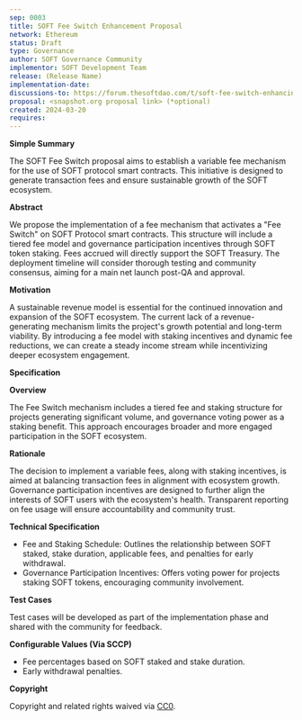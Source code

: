 ```yaml
---
sep: 0003
title: SOFT Fee Switch Enhancement Proposal
network: Ethereum
status: Draft
type: Governance
author: SOFT Governance Community
implementor: SOFT Development Team
release: (Release Name)
implementation-date:
discussions-to: https://forum.thesoftdao.com/t/soft-fee-switch-enhancing-soft-viability/10733
proposal: <snapshot.org proposal link> (*optional)
created: 2024-03-20
requires:
---
```


**Simple Summary**

The SOFT Fee Switch proposal aims to establish a variable fee mechanism for the use of SOFT protocol smart contracts. This initiative is designed to generate transaction fees and ensure sustainable growth of the SOFT ecosystem.

**Abstract**

We propose the implementation of a fee mechanism that activates a "Fee Switch" on SOFT Protocol smart contracts. This structure will include a tiered fee model and governance participation incentives through SOFT token staking. Fees accrued will directly support the SOFT Treasury. The deployment timeline will consider thorough testing and community consensus, aiming for a main net launch post-QA and approval.

**Motivation**

A sustainable revenue model is essential for the continued innovation and expansion of the SOFT ecosystem. The current lack of a revenue-generating mechanism limits the project's growth potential and long-term viability. By introducing a fee model with staking incentives and dynamic fee reductions, we can create a steady income stream while incentivizing deeper ecosystem engagement.

**Specification**

**Overview**

The Fee Switch mechanism includes a tiered fee and staking structure for projects generating significant volume, and governance voting power as a staking benefit. This approach encourages broader and more engaged participation in the SOFT ecosystem.

**Rationale**

The decision to implement a variable fees, along with staking incentives, is aimed at balancing transaction fees in alignment with ecosystem growth. Governance participation incentives are designed to further align the interests of SOFT users with the ecosystem's health. Transparent reporting on fee usage will ensure accountability and community trust.

**Technical Specification**

- Fee and Staking Schedule: Outlines the relationship between SOFT staked, stake duration, applicable fees, and penalties for early withdrawal.
- Governance Participation Incentives: Offers voting power for projects staking SOFT tokens, encouraging community involvement.

**Test Cases**

Test cases will be developed as part of the implementation phase and shared with the community for feedback.

**Configurable Values (Via SCCP)**

- Fee percentages based on SOFT staked and stake duration.
- Early withdrawal penalties.

**Copyright**

Copyright and related rights waived via [CC0](https://creativecommons.org/publicdomain/zero/1.0/).
